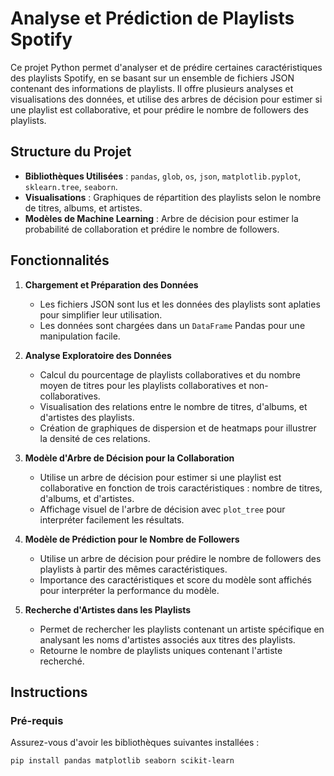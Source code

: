 # Analyse et Prédiction de Playlists Spotify

Ce projet Python permet d'analyser et de prédire certaines caractéristiques des playlists Spotify, en se basant sur un ensemble de fichiers JSON contenant des informations de playlists. Il offre plusieurs analyses et visualisations des données, et utilise des arbres de décision pour estimer si une playlist est collaborative, et pour prédire le nombre de followers des playlists.

## Structure du Projet

- **Bibliothèques Utilisées** : `pandas`, `glob`, `os`, `json`, `matplotlib.pyplot`, `sklearn.tree`, `seaborn`.
- **Visualisations** : Graphiques de répartition des playlists selon le nombre de titres, albums, et artistes.
- **Modèles de Machine Learning** : Arbre de décision pour estimer la probabilité de collaboration et prédire le nombre de followers.

## Fonctionnalités

1. **Chargement et Préparation des Données**  
   - Les fichiers JSON sont lus et les données des playlists sont aplaties pour simplifier leur utilisation.
   - Les données sont chargées dans un `DataFrame` Pandas pour une manipulation facile.

2. **Analyse Exploratoire des Données**  
   - Calcul du pourcentage de playlists collaboratives et du nombre moyen de titres pour les playlists collaboratives et non-collaboratives.
   - Visualisation des relations entre le nombre de titres, d'albums, et d'artistes des playlists.
   - Création de graphiques de dispersion et de heatmaps pour illustrer la densité de ces relations.

3. **Modèle d'Arbre de Décision pour la Collaboration**  
   - Utilise un arbre de décision pour estimer si une playlist est collaborative en fonction de trois caractéristiques : nombre de titres, d'albums, et d'artistes.
   - Affichage visuel de l'arbre de décision avec `plot_tree` pour interpréter facilement les résultats.

4. **Modèle de Prédiction pour le Nombre de Followers**  
   - Utilise un arbre de décision pour prédire le nombre de followers des playlists à partir des mêmes caractéristiques.
   - Importance des caractéristiques et score du modèle sont affichés pour interpréter la performance du modèle.

5. **Recherche d'Artistes dans les Playlists**  
   - Permet de rechercher les playlists contenant un artiste spécifique en analysant les noms d'artistes associés aux titres des playlists.
   - Retourne le nombre de playlists uniques contenant l'artiste recherché.

## Instructions

### Pré-requis

Assurez-vous d'avoir les bibliothèques suivantes installées :

```bash
pip install pandas matplotlib seaborn scikit-learn
```